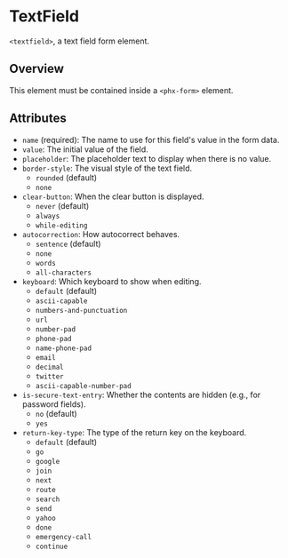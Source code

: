 # TextField

`<textfield>`, a text field form element.

## Overview

This element must be contained inside a `<phx-form>` element.

## Attributes

- `name` (required): The name to use for this field's value in the form data.
- `value`: The initial value of the field.
- `placeholder`: The placeholder text to display when there is no value.
- `border-style`: The visual style of the text field.
    - `rounded` (default)
    - `none`
- `clear-button`: When the clear button is displayed.
    - `never` (default)
    - `always`
    - `while-editing`
- `autocorrection`: How autocorrect behaves.
    - `sentence` (default)
    - `none`
    - `words`
    - `all-characters`
- `keyboard`: Which keyboard to show when editing.
    - `default` (default)
    - `ascii-capable`
    - `numbers-and-punctuation`
    - `url`
    - `number-pad`
    - `phone-pad`
    - `name-phone-pad`
    - `email`
    - `decimal`
    - `twitter`
    - `ascii-capable-number-pad`
- `is-secure-text-entry`: Whether the contents are hidden (e.g., for password fields).
    - `no` (default)
    - `yes`
- `return-key-type`: The type of the return key on the keyboard.
    - `default` (default)
    - `go`
    - `google`
    - `join`
    - `next`
    - `route`
    - `search`
    - `send`
    - `yahoo`
    - `done`
    - `emergency-call`
    - `continue`
